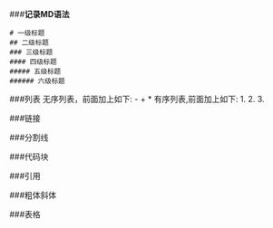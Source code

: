 ###**记录MD语法**

```
# 一级标题
## 二级标题
### 三级标题
#### 四级标题
##### 五级标题
###### 六级标题
```
###列表
无序列表，前面加上如下:
	-
	+
	*
有序列表,前面加上如下:
	1.
	2.
	3.


###链接

###分割线

###代码块

###引用

###粗体斜体

###表格